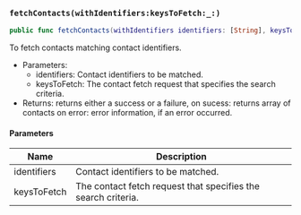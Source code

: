 ### `fetchContacts(withIdentifiers:keysToFetch:_:)`

```swift
public func fetchContacts(withIdentifiers identifiers: [String], keysToFetch: [CNKeyDescriptor] = [CNContactVCardSerialization.descriptorForRequiredKeys()], _ completion: @escaping (Result<[CNContact], Error>) -> Void)
```

To fetch contacts matching contact identifiers.
- Parameters:
  - identifiers: Contact identifiers to be matched.
  - keysToFetch: The contact fetch request that specifies the search criteria.
- Returns: returns either a success or a failure,
on sucess: returns array of contacts
on error: error information, if an error occurred.

#### Parameters

| Name | Description |
| ---- | ----------- |
| identifiers | Contact identifiers to be matched. |
| keysToFetch | The contact fetch request that specifies the search criteria. |